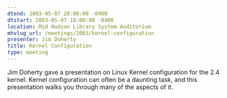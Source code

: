 ```yaml
---
dtend: 2003-05-07 20:00:00 -0400
dtstart: 2003-05-07 18:00:00 -0400
location: Mid Hudson Library System Auditorium
mhvlug_url: /meetings/2003/kernel-configuration
presenter: Jim Doherty
title: Kernel Configuration
type: meeting
---
```



Jim Doherty gave a presentation on Linux Kernel configuration for the 2.4 kernel. Kernel configuration can often be a daunting task, and this presentation walks you through many of the aspects of it.